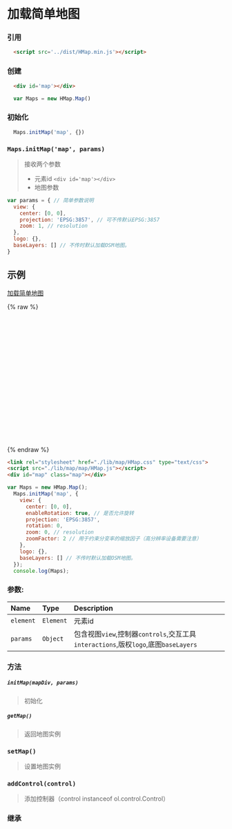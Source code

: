 # 加载简单地图

###  引用
  
```html
  <script src='../dist/HMap.min.js'></script>
```

### 创建

```html
  <div id='map'></div>
```

```js
  var Maps = new HMap.Map()
```

### 初始化
```js
  Maps.initMap('map', {})
```


### `Maps.initMap('map', params)`
> 接收两个参数
> * 元素id `<div id='map'></div>`
> * 地图参数
```javascript
var params = { // 简单参数说明
  view: {
    center: [0, 0],
    projection: 'EPSG:3857', // 可不传默认EPSG:3857
    zoom: 1, // resolution
  },
  logo: {},
  baseLayers: [] // 不传时默认加载OSM地图。
}
```

## 示例

[加载简单地图](../../example/loadSimpleMap.html)

{% raw %}
<link rel="stylesheet" href="./lib/map/HMap.css" type="text/css">
<script src="./lib/map/HMap.js"></script>
<style>
.map {
  width: 100%;
  height: 300px;
}
</style>
<div id="map" class="map"></div>
<script type="text/javascript">
  var Maps = new HMap.Map();
  Maps.initMap('map', {
    view: {
      center: [0, 0],
      enableRotation: true, // 是否允许旋转
      projection: 'EPSG:3857',
      rotation: 0,
      zoom: 5, // resolution
      zoomFactor: 2 // 用于约束分变率的缩放因子（高分辨率设备需要注意）
    },
    logo: {},
    baseLayers: [] // 不传时默认加载OSM地图。
  });
  console.log(Maps);
</script>
{% endraw %}

```html
<link rel="stylesheet" href="./lib/map/HMap.css" type="text/css">
<script src="./lib/map/map/HMap.js"></script>
<div id="map" class="map"></div>
```

```javascript
var Maps = new HMap.Map();
  Maps.initMap('map', {
    view: {
      center: [0, 0],
      enableRotation: true, // 是否允许旋转
      projection: 'EPSG:3857',
      rotation: 0,
      zoom: 0, // resolution
      zoomFactor: 2 // 用于约束分变率的缩放因子（高分辨率设备需要注意）
    },
    logo: {},
    baseLayers: [] // 不传时默认加载OSM地图。
  });
  console.log(Maps);
```

### 参数:

|Name|Type|Description|
|:---|:---|:----------|
|`element`|`Element`| 元素id |
|`params`|`Object`| 包含视图`view`,控制器`controls`,交互工具`interactions`,版权`logo`,底图`baseLayers` |

### 方法

##### `initMap(mapDiv, params)`

> 初始化

##### `getMap()`
> 返回地图实例

### `setMap()`
> 设置地图实例

### `addControl(control)`
> 添加控制器（control instanceof ol.control.Control）

### 继承


